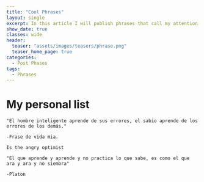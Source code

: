 ```yaml
---
title: "Cool Phrases"
layout: single
excerpt: In this article I will publish phrases that call my attention and nice things that may or may not help you or just something curious, are not mine and are several that I have seen on the internet so many times I will not put author sorry.
show_date: true
classes: wide
header:
  teaser: "assets/images/teasers/phrase.png"
  teaser_home_page: true
categories:
  - Post Phases
tags:
  - Phrases
---
```

# My personal list



```
"El hombre inteligente aprende de sus errores, el sabio aprende de los errores de los demás."

-Frase de vida mia.
```

```
Is the angry optimist
```

```
"El que aprende y aprende y no practica lo que sabe, es como el que ara y ara y no siembra"

-Platon
```
